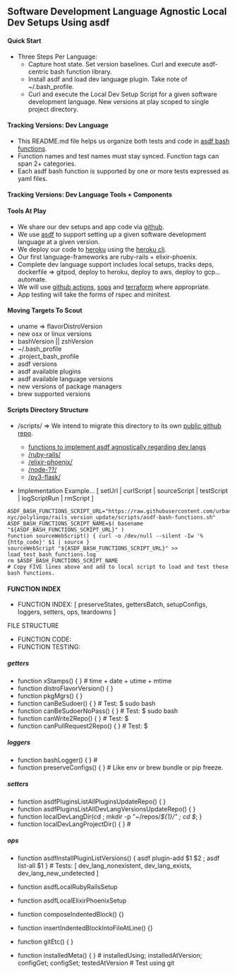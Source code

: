 ## Software Development Language Agnostic Local Dev Setups Using asdf

#### Quick Start
- Three Steps Per Language:
  - Capture host state.  Set version baselines. Curl and execute asdf-centric bash function library.
  - Install asdf and load dev language plugin.  Take note of ~/.bash_profile.
  - Curl and execute the Local Dev Setup Script for a given software development language.  New versions at play scoped to single project directory.

#### Tracking Versions: Dev Language
- This README.md file helps us organize both tests and code in [asdf bash functions](asdf-bash-functions.sh).
- Function names and test names must stay synced.  Function tags can span 2+ categories.
- Each asdf bash function is supported by one or more tests expressed as yaml files.

#### Tracking Versions: Dev Language Tools + Components

#### Tools At Play
- We share our dev setups and app code via [github](http://github.com).
- We use [asdf](https://asdf-vm.com/) to support setting up a given software development language at a given version.
- We deploy our code to [heroku](http://heroku.com) using the [heroku cli](https://devcenter.heroku.com/articles/heroku-cli-commands).
- Our first language-frameworks are ruby-rails + elixir-phoenix.
- Complete dev language support includes local setups, tracks deps, dockerfile => gitpod, deploy to heroku, deploy to aws, deploy to gcp... automate.
- We will use [github actions](https://github.com/features/), [sops](https://medium.com/cloudandthings/terraform-git-commit-m-all-the-secrets-5dfea9b111de) and [terraform](https://www.terraform.io/docs/cloud/workspaces/index.html) where appropriate.
- App testing will take the forms of rspec and minitest.

#### Moving Targets To Scout
- uname => flavorDistroVersion
- new osx or linux versions
- bashVersion || zshVersion
- ~/.bash_profile
- .project_bash_profile
- asdf versions
- asdf available plugins
- asdf available language versions
- new versions of package managers
- brew supported versions


#### Scripts Directory Structure
- /scripts/ => We intend to migrate this directory to its own [public github repo](https://github.com/urbanspectra-nyc/asdf-tools-across-languages.git).
  - [functions to implement asdf agnostically regarding dev langs ](asdf-bash-functions.sh)
  - [/ruby-rails/](ruby-rails/)
  - [/elixir-phoenix/](elixir-phoenix/)
  - [/node-??/]()
  - [/py3-flask/]()

- Implementation Example... [ setUrl | curlScript | sourceScript | testScript | logScriptRun | rmScript ]

```
ASDF_BASH_FUNCTIONS_SCRIPT_URL="https://raw.githubusercontent.com/urbanspectra-nyc/polylingo/rails_version_update/scripts/asdf-bash-functions.sh"
ASDF_BASH_FUNCTIONS_SCRIPT_NAME=$( basename "${ASDF_BASH_FUNCTIONS_SCRIPT_URL}" )
function sourceWebScript() { curl -o /dev/null --silent -Iw '%{http_code}' $1 | source } 
sourceWebScript "${ASDF_BASH_FUNCTIONS_SCRIPT_URL}" >> load_test_bash_functions.log
rm $ASDF_BASH_FUNCTIONS_SCRIPT_NAME
# Copy FIVE lines above and add to local script to load and test these bash functions.
```


#### FUNCTION INDEX

- FUNCTION INDEX: [ preserveStates, gettersBatch, setupConfigs, loggers, setters, ops, teardowns ]

FILE STRUCTURE
- FUNCTION CODE:
- FUNCTION TESTING: 

##### getters
- function xStamps() { } # time + date + utime + mtime
- function distroFlavorVersion() { }
- function pkgMgrs() { }
- function canBeSudoer() { } # Test: $ sudo bash
- function canBeSudoerNoPass() { } # Test: $ sudo bash
- function canWrite2Repo() { } # Test: $ 
- function canPullRequest2Repo() { } # Test: $ 

##### loggers
- function bashLogger() { } # 
- function preserveConfigs() { } # Like env or brew bundle or pip freeze.

##### setters
- function asdfPluginsListAllPluginsUpdateRepo() { }
- function asdfPluginsListAllDevLangVersionsUpdateRepo() { }
- function localDevLangDir(cd ; mkdir -p "~/repos/_${1}/" ; cd $_; }
- function localDevLangProjectDir() { } # 

##### ops
- function asdfInstallPluginListVersions() { asdf plugin-add $1 $2 ; asdf list-all $1 } # Tests:  [ dev_lang_nonexistent, dev_lang_exists, dev_lang_new_undetected ]
- function asdfLocalRubyRailsSetup
- function asdfLocalElixirPhoenixSetup

- function composeIndentedBlock() {}
- function insertIndentedBlockIntoFileAtLine() {}
- function gitEtc() { }
- function installedMeta() { } # installedUsing; installedAtVersion; configGet; configSet; testedAtVersion # Test using git 
